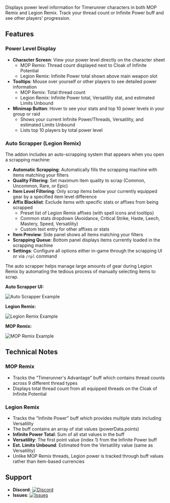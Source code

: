Displays power level information for Timerunner characters in both MOP Remix and Legion Remix. Track your thread count or Infinite Power buff and see other players' progression.

## Features

### Power Level Display

- **Character Screen**: View your power level directly on the character sheet
  - MOP Remix: Thread count displayed next to Cloak of Infinite Potential
  - Legion Remix: Infinite Power total shown above main weapon slot
- **Tooltips**: Mouse over yourself or other players to see detailed power information
  - MOP Remix: Total thread count
  - Legion Remix: Infinite Power total, Versatility stat, and estimated Limits Unbound
- **Minimap Button**: Hover to see your stats and top 10 power levels in your group or raid
  - Shows your current Infinite Power/Threads, Versatility, and estimated Limits Unbound
  - Lists top 10 players by total power level

### Auto Scrapper (Legion Remix)

The addon includes an auto-scrapping system that appears when you open a scrapping machine:

- **Automatic Scrapping**: Automatically fills the scrapping machine with items matching your filters
- **Quality Filtering**: Set maximum item quality to scrap (Common, Uncommon, Rare, or Epic)
- **Item Level Filtering**: Only scrap items below your currently equipped gear by a specified item level difference
- **Affix Blacklist**: Exclude items with specific stats or affixes from being scrapped
  - Preset list of Legion Remix affixes (with spell icons and tooltips)
  - Common stats dropdown (Avoidance, Critical Strike, Haste, Leech, Mastery, Speed, Versatility)
  - Custom text entry for other affixes or stats
- **Item Preview**: Side panel shows all items matching your filters
- **Scrapping Queue**: Bottom panel displays items currently loaded in the scrapping machine
- **Settings**: Configure all options either in-game through the scrapping UI or via `/rpl` command

The auto scrapper helps manage large amounts of gear during Legion Remix by automating the tedious process of manually selecting items to scrap.

**Auto Scrapper UI:**

![Auto Scrapper Example](https://media.forgecdn.net/attachments/1360/376/autoscrap-png.png)

**Legion Remix:**

![Legion Remix Example](https://media.forgecdn.net/attachments/1314/573/legion-png.png)

**MOP Remix:**

![MOP Remix Example](https://media.forgecdn.net/attachments/872/876/examplescreen.png)

## Technical Notes

### MOP Remix
- Tracks the "Timerunner's Advantage" buff which contains thread counts across 9 different thread types
- Displays total thread count from all equipped threads on the Cloak of Infinite Potential

### Legion Remix
- Tracks the "Infinite Power" buff which provides multiple stats including Versatility
- The buff contains an array of stat values (powerData.points)
- **Infinite Power Total**: Sum of all stat values in the buff
- **Versatility**: The first point value (index 1) from the Infinite Power buff
- **Est. Limits Unbound**: Estimated from the Versatility value (same as Versatility)
- Unlike MOP Remix threads, Legion power is tracked through buff values rather than item-based currencies

## Support

- **Discord**: [![Discord](https://img.shields.io/discord/265564257347829771.svg?logo=discord&style=for-the-badge)](https://discord.gg/Qc9TRBv)
- **Issues**: [![Issues](https://img.shields.io/github/issues/wutname1/Libs-RemixThreadCount?style=for-the-badge)](https://github.com/Wutname1/Libs-RemixThreadCount/issues)
